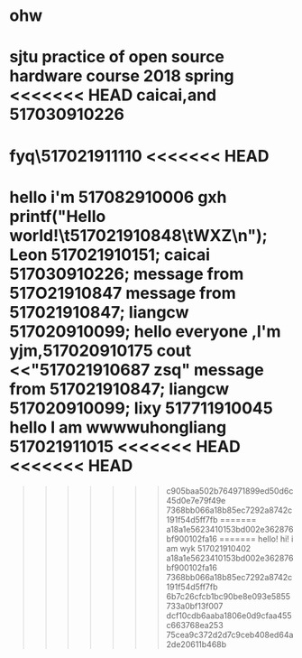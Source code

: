 # ohw
sjtu practice of open source hardware course 2018 spring
<<<<<<< HEAD
caicai,and 517030910226
=======

fyq\517021911110
<<<<<<< HEAD
=======
hello  i'm 517082910006 gxh
printf("Hello world!\t517021910848\tWXZ\n");
Leon 517021910151;
caicai 517030910226;
message from 517O21910847
message from 517021910847;
liangcw 517020910099;
hello everyone ,l'm yjm,517020910175
cout <<"517021910687 zsq"
message from 517021910847;
liangcw 517020910099;
lixy 517711910045
hello I am wwwwuhongliang 517021911015
<<<<<<< HEAD
<<<<<<< HEAD
=======
>>>>>>> c905baa502b764971899ed50d6c45d0e7e79f49e
>>>>>>> 7368bb066a18b85ec7292a8742c191f54d5ff7fb
=======
>>>>>>> a18a1e5623410153bd002e362876bf900102fa16
=======
hello!
hi! i am wyk 517021910402
>>>>>>> a18a1e5623410153bd002e362876bf900102fa16
>>>>>>> 7368bb066a18b85ec7292a8742c191f54d5ff7fb
>>>>>>> 6b7c26cfcb1bc90be8e093e5855733a0bf13f007
>>>>>>> dcf10cdb6aaba1806e0d9cfaa455c663768ea253
>>>>>>> 75cea9c372d2d7c9ceb408ed64a2de20611b468b
